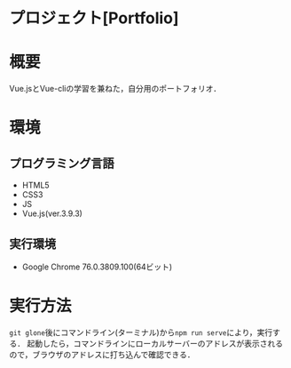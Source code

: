 # プロジェクト[**Portfolio**]

# 概要 
Vue.jsとVue-cliの学習を兼ねた，自分用のポートフォリオ．

# 環境
## プログラミング言語
- HTML5
- CSS3
- JS
- Vue.js(ver.3.9.3) 

## 実行環境
- Google Chrome 76.0.3809.100(64ビット)

# 実行方法
`git glone`後にコマンドライン(ターミナル)から`npm run serve`により，実行する．
起動したら，コマンドラインにローカルサーバーのアドレスが表示されるので，ブラウザのアドレスに打ち込んで確認できる．
